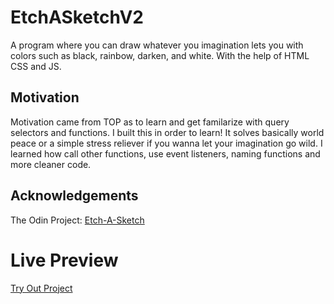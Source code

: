 # EtchASketchV2
A program where you can draw whatever you imagination lets you with colors such as black, rainbow, darken, and white. With the help of HTML CSS and JS.

## Motivation

Motivation came from TOP as to learn and get familarize with query selectors and functions. I built this in order to learn! It solves basically world peace or a simple stress reliever if you wanna let your imagination go wild. I learned how call other functions, use event listeners, naming functions and more cleaner code.


## Acknowledgements
The Odin Project: [Etch-A-Sketch]()

# Live Preview

[Try Out Project](https://jimmyjimenez2400.github.io/EtchASketchV2/)
